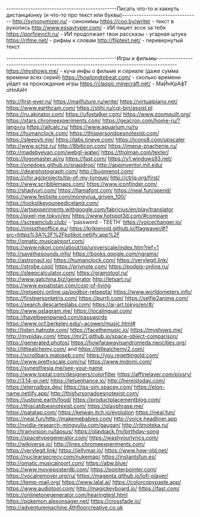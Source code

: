 ----------------------------------------------Писать что-то и хакнуть дистанционку (и что-то про текст или буквы)--------------------------------
http://synonymizer.ru/ - синонимы
https://coo.by/writer - текст в рукопись
http://www.essaytyper.com/ - ИИ пишет эссе за тебя
https://porfirevich.ru/ - ИИ продолжает твои рассказы - угарная штука
https://rifme.net/ - рифмы к словам
http://fliptext.net/ - перевернутый текст

----------------------------------------------Игры и фильмы--------------------------------------------------------------------------------------
https://myshows.me/ - куча инфы о фильме и сериале (даже сумма времени всех серий)
https://howlongtobeat.com/ - сколько времени уйдет на прохождение игры
https://classic.minecraft.net/ - МаЙнКрАфТ оНлАйН 




http://first-ever.ru/ 
https://mailfuture.ru/write/ 
https://virtualpiano.net/ 
https://www.earthcam.com/ 
https://stihi.ru/cgi-bin/assist.pl 
https://ru.akinator.com/ 
https://ufostalker.com/ 
https://www.zoomquilt.org/ 
https://stars.chromeexperiments.com/ 
https://geacron.com/home-ru/?lang=ru
https://allcalc.ru/
https://www.aquarium.ru/ru
https://humanclock.com/
https://thispersondoesnotexist.com/
https://sleepyti.me/
https://labs.tineye.com/
https://icons8.com/upscaler
http://www.schiz.ru/
http://8biticon.com/
https://imena-znachenie.ru/
http://madebyevan.com/webgl-water/
https://tholman.com/texter/
https://logomaster.ai/ru
https://fast.com/
https://v1.windows93.net/
https://onedoes.github.io/snapdrop/
http://appinventor.mit.edu/
https://dearphotograph.com/
http://bugmenot.com/
https://chir.ag/projects/tip-of-my-tongue/
http://ctrlq.org/first/
https://www.scribblemaps.com/
https://www.iconfinder.com/
http://shadyurl.com/
https://llamafont.com/
https://neal.fun/spend/
https://www.festisite.com/money/ua_griven_100/
https://lookslikeyouneediceland.com/
https://artsexperiments.withgoogle.com/fabricius/en/play/translator
https://pixel-me.tokyo/en/
https://www.hotspot3d.com/#compare
https://screamclub.club/ - 'password - TEETH'
https://voicechanger.io/
https://imisstheoffice.eu/
https://krikienoid.github.io/flagwaver/#?src=https%3A%2F%2Fkotikot.netlify.app%2F
http://omatic.musicairport.com/
https://www.nikon.com/about/sp/universcale/index.htm?ref=1
http://savethesounds.info/
https://books.google.com/ngrams/
http://astronaut.io/
https://humanclock.com/
https://verylegit.link/
https://strobe.cool/
https://privnote.com/
https://podpis-online.ru/
https://sleepcalculator.com/
https://gramotool.ru/
http://www.gatchina.biz/generator
http://letsart.ru/
https://www.expatistan.com/cost-of-living
https://retsepty.online.ua/podbor-retsepta/
https://www.worldometers.info/
https://firstpersontetris.com/
https://purrli.com/
https://selfie2anime.com/
https://search.descarteslabs.com/
https://ai-art.tokyo/en/#/
https://www.ostagram.me/
https://localingual.com/
https://haveibeenpwned.com/passwords
https://www.ocf.berkeley.edu/~acowen/music.html#
http://listen.hatnote.com/
https://facethemusic.io/
https://myshows.me/
http://mypiday.com/
https://mr21.github.io/space-object-comparison/
https://generated.photos/
https://howfarawayisandromeda.neocities.org/
http://littlealchemy.com/ and https://littlealchemy2.com/
https://scrollbars.matoseb.com/
https://you.regettingold.com/
https://www.prettyscale.com/ru/
https://www.midomi.com/
https://synesthesia.me/see-your-name
https://www.toptal.com/designers/colorfilter
https://affinelayer.com/pixsrv/
http://3.14-pi.net/
https://letsenhance.io/
http://hereistoday.com/
https://eternalbox.dev/
https://iss-sim.spacex.com/
https://elon-name.netlify.app/
http://thisfursonadoesnotexist.com/
https://justone.earth/food/
https://productplacementblog.com/
https://thiscatdoesnotexist.com/
https://playphrase.me/
https://patatap.com/
https://keiwan.itch.io/evolution
https://neal.fun/
https://neal.fun/http://makemebabies.com/
http://voice.headliner.app
http://nvidia-research-mingyuliu.com/gaugan/
http://ritmoteka.ru/
http://tramvision.ru/lapsus/
https://playback.fm/birthday-song
https://spacetypegenerator.com/
https://washyourlyrics.com/
http://wikiverse.io/
http://lines.chromeexperiments.com/
https://verylegit.link/
https://jellymar.io/
https://www.how-old.net/
https://nuclearsecrecy.com/nukemap/
https://instantsfun.es/
http://omatic.musicairport.com/
https://abw.blue/
https://www.movieposterdb.com/
https://pointerpointer.com/
https://vocalremover.org/ru/
https://magenta.github.io/lofi-player/
https://temp-mail.org/
https://www.lalal.ai/
https://colorcopypaste.app/
https://www.audiotool.com/
http://magickeyboard.io/
https://fast.com/
https://onlinetonegenerator.com/hearingtest.html
https://pokemon.alexonsager.net/
https://crossfade.io/
http://adventuremachine.4thfloorcreative.co.uk
